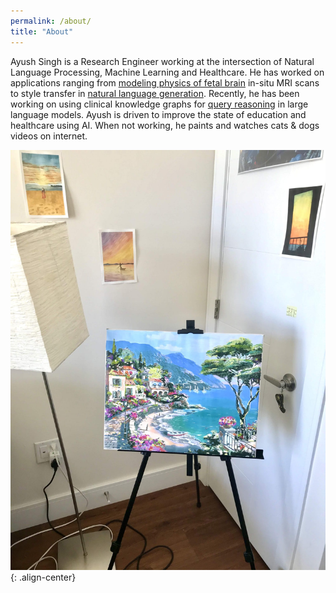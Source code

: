 ```yaml
---
permalink: /about/
title: "About"
---
```


Ayush Singh is a Research Engineer working at the intersection of Natural Language Processing, Machine Learning and Healthcare. He has worked on applications ranging from [modeling physics of fetal brain](https://pubmed.ncbi.nlm.nih.gov/32746102/) in-situ MRI scans to style transfer in [natural language generation](https://arxiv.org/pdf/1804.04003.pdf). Recently, he has been working on using clinical knowledge graphs for [query reasoning](https://arxiv.org/abs/2106.13858) in large language models. Ayush is driven to improve the state of education and healthcare using AI. When not working, he paints and watches cats & dogs videos on internet.

![Amalfi coast painted before the pandemic](https://github.com/singhay/singhay.github.io/blob/d81f554b1a23bedfe058ad7a22205a41606e0355/assets/images/Paintings_pre_2020.jpeg){: .align-center}